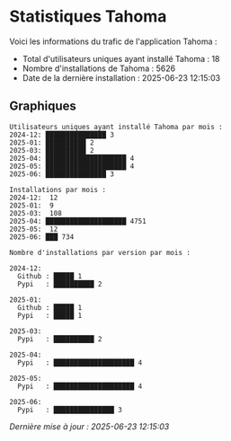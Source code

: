 # Statistiques Tahoma

Voici les informations du trafic de l'application Tahoma :
- Total d'utilisateurs uniques ayant installé Tahoma : 18
- Nombre d'installations de Tahoma : 5626
- Date de la dernière installation : 2025-06-23 12:15:03

## Graphiques
```
Utilisateurs uniques ayant installé Tahoma par mois :
2024-12: ███████████████ 3
2025-01: ██████████ 2
2025-03: ██████████ 2
2025-04: ████████████████████ 4
2025-05: ████████████████████ 4
2025-06: ███████████████ 3
```

```
Installations par mois :
2024-12:  12
2025-01:  9
2025-03:  108
2025-04: ████████████████████ 4751
2025-05:  12
2025-06: ███ 734
```

```
Nombre d'installations par version par mois :

2024-12:
  Github : █████ 1
  Pypi   : ██████████ 2

2025-01:
  Github : █████ 1
  Pypi   : █████ 1

2025-03:
  Pypi   : ██████████ 2

2025-04:
  Pypi   : ████████████████████ 4

2025-05:
  Pypi   : ████████████████████ 4

2025-06:
  Pypi   : ███████████████ 3
```


*Dernière mise à jour : 2025-06-23 12:15:03*
